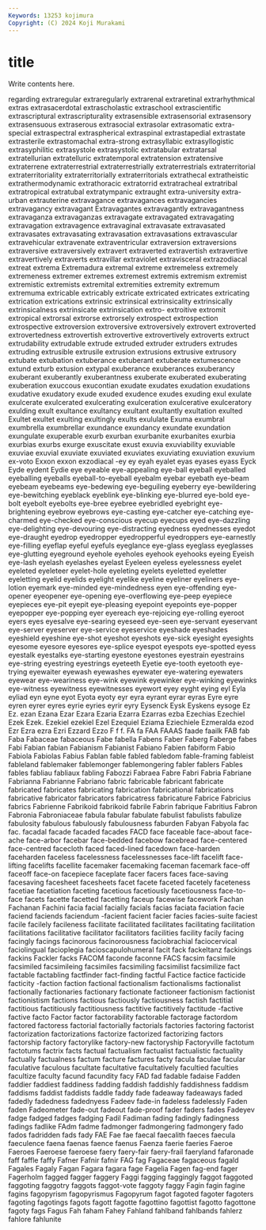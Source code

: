 ```yaml
---
Keywords: 13253 kojimura
Copyright: (C) 2024 Koji Murakami
---
```


# title

Write contents here.



regarding extraregular extraregularly extrarenal extraretinal
extrarhythmical extras extrasacerdotal extrascholastic extraschool extrascientific extrascriptural extrascripturality extrasensible extrasensorial
extrasensory extrasensuous extraserous extrasocial extrasolar extrasomatic extra-special extraspectral extraspherical extraspinal
extrastapedial extrastate extrasterile extrastomachal extra-strong extrasyllabic extrasyllogistic extrasyphilitic extrasystole extrasystolic
extratabular extratarsal extratellurian extratelluric extratemporal extratension extratensive extraterrene extraterrestrial extraterrestrially
extraterrestrials extraterritorial extraterritoriality extraterritorially extraterritorials extrathecal extratheistic extrathermodynamic extrathoracic extratorrid
extratracheal extratribal extratropical extratubal extratympanic extraught extra-university extra-urban extrauterine extravagance
extravagances extravagancies extravagancy extravagant Extravagantes extravagantly extravagantness extravaganza extravaganzas extravagate
extravagated extravagating extravagation extravagence extravaginal extravasate extravasated extravasates extravasating extravasation
extravasations extravascular extravehicular extravenate extraventricular extraversion extraversions extraversive extraversively extravert
extraverted extravertish extravertive extravertively extraverts extravillar extraviolet extravisceral extrazodiacal extreat
extrema Extremadura extremal extreme extremeless extremely extremeness extremer extremes extremest
extremis extremism extremist extremistic extremists extremital extremities extremity extremum extremuma
extricable extricably extricate extricated extricates extricating extrication extrications extrinsic extrinsical
extrinsicality extrinsically extrinsicalness extrinsicate extrinsication extro- extroitive extromit extropical extrorsal
extrorse extrorsely extrospect extrospection extrospective extroversion extroversive extroversively extrovert extroverted
extrovertedness extrovertish extrovertive extrovertively extroverts extruct extrudability extrudable extrude extruded
extruder extruders extrudes extruding extrusible extrusile extrusion extrusions extrusive extrusory
extubate extubation extuberance extuberant extuberate extumescence extund exturb extusion extypal
exuberance exuberances exuberancy exuberant exuberantly exuberantness exuberate exuberated exuberating exuberation
exuccous exucontian exudate exudates exudation exudations exudative exudatory exude exuded
exudence exudes exuding exul exulate exulcerate exulcerated exulcerating exulceration exulcerative
exulceratory exulding exult exultance exultancy exultant exultantly exultation exulted Exultet
exultet exulting exultingly exults exululate Exuma exumbral exumbrella exumbrellar exundance
exundancy exundate exundation exungulate exuperable exurb exurban exurbanite exurbanites exurbia
exurbias exurbs exurge exuscitate exust exuvia exuviability exuviable exuviae exuvial
exuviate exuviated exuviates exuviating exuviation exuvium ex-voto Exxon exxon exzodiacal
-ey ey eyah eyalet eyas eyases eyass Eyck Eyde eydent
Eydie eye eyeable eye-appealing eye-ball eyeball eyeballed eyeballing eyeballs eyeball-to-eyeball
eyebalm eyebar eyebath eye-beam eyebeam eyebeams eye-bedewing eye-beguiling eyeberry eye-bewildering
eye-bewitching eyeblack eyeblink eye-blinking eye-blurred eye-bold eye-bolt eyebolt eyebolts eye-bree
eyebree eyebridled eyebright eye-brightening eyebrow eyebrows eye-casting eye-catcher eye-catching eye-charmed
eye-checked eye-conscious eyecup eyecups eyed eye-dazzling eye-delighting eye-devouring eye-distracting eyedness
eyednesses eyedot eye-draught eyedrop eyedropper eyedropperful eyedroppers eye-earnestly eye-filling eyeflap
eyeful eyefuls eyeglance eye-glass eyeglass eyeglasses eye-glutting eyeground eyehole eyeholes
eyehook eyehooks eyeing Eyeish eye-lash eyelash eyelashes eyelast Eyeleen eyeless
eyelessness eyelet eyeleted eyeleteer eyelet-hole eyeleting eyelets eyeletted eyeletter eyeletting
eyelid eyelids eyelight eyelike eyeline eyeliner eyeliners eye-lotion eyemark eye-minded
eye-mindedness eyen eye-offending eye-opener eyeopener eye-opening eye-overflowing eye-peep eyepiece eyepieces
eye-pit eyepit eye-pleasing eyepoint eyepoints eye-popper eyepopper eye-popping eyer eyereach
eye-rejoicing eye-rolling eyeroot eyers eyes eyesalve eye-searing eyeseed eye-seen eye-servant
eyeservant eye-server eyeserver eye-service eyeservice eyeshade eyeshades eyeshield eyeshine eye-shot
eyeshot eyeshots eye-sick eyesight eyesights eyesome eyesore eyesores eye-splice eyespot
eyespots eye-spotted eyess eyestalk eyestalks eye-starting eyestone eyestones eyestrain eyestrains
eye-string eyestring eyestrings eyeteeth Eyetie eye-tooth eyetooth eye-trying eyewaiter eyewash
eyewashes eyewater eye-watering eyewaters eyewear eye-weariness eye-wink eyewink eyewinker eye-winking
eyewinks eye-witness eyewitness eyewitnesses eyewort eyey eyght eying eyl Eyla
eyliad eyn eyne eyot Eyota eyoty eyr eyra eyrant eyrar
eyras Eyre eyre eyren eyrer eyres eyrie eyries eyrir eyry
Eysenck Eysk Eyskens eysoge Ez Ez. ezan Ezana Ezar Ezara
Ezaria Ezarra Ezarras ezba Ezechias Ezechiel Ezek Ezek. Ezekiel ezekiel
Ezel Ezequiel Eziama Eziechiele Ezmeralda ezod Ezr Ezra ezra Ezri
Ezzard Ezzo F f f. FA fa FAA FAAAS faade
faailk FAB fab Faba Fabaceae fabaceous Fabe fabella Fabens Faber
Faberg Faberge fabes Fabi Fabian fabian Fabianism Fabianist Fabiano Fabien
fabiform Fabio Fabiola Fabiolas Fabius Fablan fable fabled fabledom fable-framing
fableist fableland fablemaker fablemonger fablemongering fabler fablers Fables fables fabliau
fabliaux fabling Fabozzi Fabraea Fabre Fabri Fabria Fabriane Fabrianna Fabrianne
Fabriano fabric fabricable fabricant fabricate fabricated fabricates fabricating fabrication fabricational
fabrications fabricative fabricator fabricators fabricatress fabricature Fabrice Fabricius fabrics Fabrienne
Fabrikoid fabrikoid fabrile Fabrin fabrique Fabritius Fabron Fabronia Fabroniaceae fabula
fabular fabulate fabulist fabulists fabulize fabulosity fabulous fabulously fabulousness faburden
Fabyan Fabyola fac fac. facadal facade facaded facades FACD face
faceable face-about face-ache face-arbor facebar face-bedded facebow facebread face-centered face-centred
facecloth faced faced-lined facedown face-harden faceharden faceless facelessness facelessnesses face-lift
facelift face-lifting facelifts facellite facemaker facemaking faceman facemark face-off faceoff
face-on facepiece faceplate facer facers faces face-saving facesaving facesheet facesheets
facet facete faceted facetely faceteness facetiae facetiation faceting facetious facetiously
facetiousness face-to-face facets facette facetted facetting faceup facewise facework Fachan
Fachanan Fachini facia facial facially facials facias faciata faciation facie
faciend faciends faciendum -facient facient facier facies facies-suite faciest facile
facilely facileness facilitate facilitated facilitates facilitating facilitation facilitations facilitative facilitator
facilitators facilities facility facily facing facingly facings facinorous facinorousness faciobrachial
faciocervical faciolingual facioplegia facioscapulohumeral facit fack fackeltanz fackings fackins Fackler
facks FACOM faconde faconne FACS facsim facsimile facsimiled facsimileing facsimiles
facsimiling facsimilist facsimilize fact factable factabling factfinder fact-finding factful Factice
factice facticide facticity -faction faction factional factionalism factionalisms factionalist factionally
factionaries factionary factionate factioneer factionism factionist factionistism factions factious factiously
factiousness factish factitial factitious factitiously factitiousness factitive factitively factitude -factive
factive facto Factor factor factorability factorable factorage factordom factored factoress
factorial factorially factorials factories factoring factorist factorization factorizations factorize factorized
factorizing factors factorship factory factorylike factory-new factoryship Factoryville factotum factotums
factrix facts factual factualism factualist factualistic factuality factually factualness factum
facture factures facty facula faculae facular faculative faculous facultate facultative
facultatively facultied faculties facultize faculty facund facundity facy FAD fad
fadable fadaise Fadden faddier faddiest faddiness fadding faddish faddishly faddishness
faddism faddisms faddist faddists faddle faddy fade fadeaway fadeaways faded
fadedly fadedness fadednyess Fadeev fade-in fadeless fadelessly Faden faden Fadeometer
fade-out fadeout fade-proof fader faders fades Fadeyev fadge fadged fadges
fadging Fadil Fadiman fading fadingly fadingness fadings fadlike FAdm fadme
fadmonger fadmongering fadmongery fado fados fadridden fads fady FAE Fae
fae faecal faecalith faeces faecula faeculence faena faenas faence faenus
Faenza faerie faeries Faeroe Faeroes Faeroese faeroese faery faery-fair faery-frail
faeryland fafaronade faff faffle faffy Fafner Fafnir fafnir FAG fag
Fagaceae fagaceous fagald Fagales Fagaly Fagan Fagara fagara fage Fagelia
Fagen fag-end fager Fagerholm fagged fagger faggery Faggi fagging faggingly
faggot faggoted faggoting faggotry faggots faggot-vote faggoty faggy Fagin fagin
fagine fagins fagopyrism fagopyrismus Fagopyrum fagot fagoted fagoter fagoters fagoting
fagotings fagots fagott fagotte fagottino fagottist fagotto fagottone fagoty fags
Fagus Fah faham Fahey Fahland fahlband fahlbands fahlerz fahlore fahlunite
